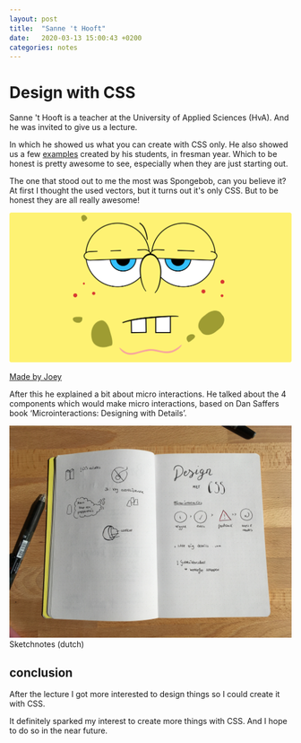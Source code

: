 ```yaml
---
layout: post
title:  "Sanne 't Hooft"
date:   2020-03-13 15:00:43 +0200
categories: notes
---
```

# Design with CSS

Sanne 't Hooft is a teacher at the University of Applied Sciences (HvA). And he was invited to give us a lecture.

In which he showed us what you can create with CSS only. He also showed us a few [examples](https://www.sinds1971.nl/spelenmetcss/index.html) created by his students, in fresman year. Which to be honest is pretty awesome to see, especially when they are just starting out.

The one that stood out to me the most was Spongebob, can you believe it? At first I thought the used vectors, but it turns out it's only CSS. But to be honest they are all really awesome!

<img src="/img/notes/spongebob.png">

[Made by Joey](https://www.sinds1971.nl/spelenmetcss/2019-feb/joey/index.html)

After this he explained a bit about micro interactions. He talked about the 4 components which would make micro interactions, based on Dan Saffers book ‘Microinteractions: Designing with Details’.

<img src="/img/notes/sanne-t-hooft.jpg">
Sketchnotes (dutch)

## conclusion
After the lecture I got more interested to design things so I could create it with CSS.

It definitely sparked my interest to create more things with CSS. And I hope to do so in the near future.
